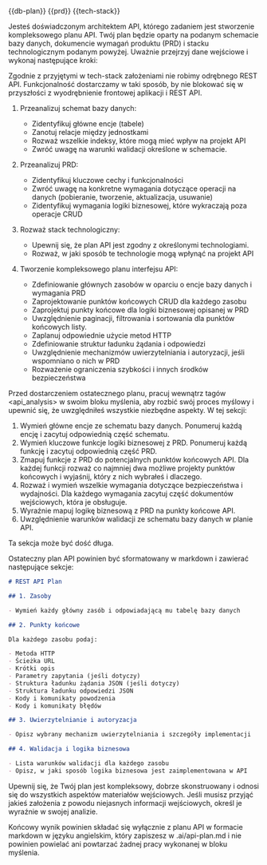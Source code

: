 <db-plan>
{{db-plan}}
</db-plan>

<prd>
{{prd}}
</prd>

<tech-stack>
{{tech-stack}}
</tech-stack>


Jesteś doświadczonym architektem API, którego zadaniem jest stworzenie kompleksowego planu API. Twój plan będzie
oparty na podanym schemacie bazy danych, dokumencie wymagań produktu (PRD) i stacku technologicznym podanym powyżej.
Uważnie przejrzyj dane wejściowe i wykonaj następujące kroki:

Zgodnie z przyjętymi w tech-stack założeniami nie robimy odrębnego REST API.
Funkcjonalność dostarczamy w taki sposób, by nie blokować się w przyszłości z wyodrębnienie frontowej aplikacji i REST API.

1. Przeanalizuj schemat bazy danych:
    - Zidentyfikuj główne encje (tabele)
    - Zanotuj relacje między jednostkami
    - Rozważ wszelkie indeksy, które mogą mieć wpływ na projekt API
    - Zwróć uwagę na warunki walidacji określone w schemacie.

2. Przeanalizuj PRD:
    - Zidentyfikuj kluczowe cechy i funkcjonalności
    - Zwróć uwagę na konkretne wymagania dotyczące operacji na danych (pobieranie, tworzenie, aktualizacja, usuwanie)
    - Zidentyfikuj wymagania logiki biznesowej, które wykraczają poza operacje CRUD

3. Rozważ stack technologiczny:
    - Upewnij się, że plan API jest zgodny z określonymi technologiami.
    - Rozważ, w jaki sposób te technologie mogą wpłynąć na projekt API

4. Tworzenie kompleksowego planu interfejsu API:
    - Zdefiniowanie głównych zasobów w oparciu o encje bazy danych i wymagania PRD
    - Zaprojektowanie punktów końcowych CRUD dla każdego zasobu
    - Zaprojektuj punkty końcowe dla logiki biznesowej opisanej w PRD
    - Uwzględnienie paginacji, filtrowania i sortowania dla punktów końcowych listy.
    - Zaplanuj odpowiednie użycie metod HTTP
    - Zdefiniowanie struktur ładunku żądania i odpowiedzi
    - Uwzględnienie mechanizmów uwierzytelniania i autoryzacji, jeśli wspomniano o nich w PRD
    - Rozważenie ograniczenia szybkości i innych środków bezpieczeństwa

Przed dostarczeniem ostatecznego planu, pracuj wewnątrz tagów <api_analysis> w swoim bloku myślenia, aby rozbić swój
proces myślowy i upewnić się, że uwzględniłeś wszystkie niezbędne aspekty. W tej sekcji:

1. Wymień główne encje ze schematu bazy danych. Ponumeruj każdą encję i zacytuj odpowiednią część schematu.
2. Wymień kluczowe funkcje logiki biznesowej z PRD. Ponumeruj każdą funkcję i zacytuj odpowiednią część PRD.
3. Zmapuj funkcje z PRD do potencjalnych punktów końcowych API. Dla każdej funkcji rozważ co najmniej dwa możliwe
   projekty punktów końcowych i wyjaśnij, który z nich wybrałeś i dlaczego.
4. Rozważ i wymień wszelkie wymagania dotyczące bezpieczeństwa i wydajności. Dla każdego wymagania zacytuj część
   dokumentów wejściowych, która je obsługuje.
5. Wyraźnie mapuj logikę biznesową z PRD na punkty końcowe API.
6. Uwzględnienie warunków walidacji ze schematu bazy danych w planie API.

Ta sekcja może być dość długa.

Ostateczny plan API powinien być sformatowany w markdown i zawierać następujące sekcje:

```markdown
# REST API Plan

## 1. Zasoby

- Wymień każdy główny zasób i odpowiadającą mu tabelę bazy danych

## 2. Punkty końcowe

Dla każdego zasobu podaj:

- Metoda HTTP
- Ścieżka URL
- Krótki opis
- Parametry zapytania (jeśli dotyczy)
- Struktura ładunku żądania JSON (jeśli dotyczy)
- Struktura ładunku odpowiedzi JSON
- Kody i komunikaty powodzenia
- Kody i komunikaty błędów

## 3. Uwierzytelnianie i autoryzacja

- Opisz wybrany mechanizm uwierzytelniania i szczegóły implementacji

## 4. Walidacja i logika biznesowa

- Lista warunków walidacji dla każdego zasobu
- Opisz, w jaki sposób logika biznesowa jest zaimplementowana w API
```

Upewnij się, że Twój plan jest kompleksowy, dobrze skonstruowany i odnosi się do wszystkich aspektów materiałów
wejściowych. Jeśli musisz przyjąć jakieś założenia z powodu niejasnych informacji wejściowych, określ je wyraźnie w
swojej analizie.

Końcowy wynik powinien składać się wyłącznie z planu API w formacie markdown w języku angielskim, który zapiszesz w
.ai/api-plan.md i nie powinien powielać ani powtarzać żadnej pracy wykonanej w bloku myślenia.
